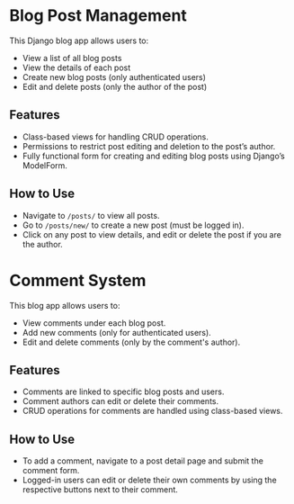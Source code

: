 # Blog Post Management
This Django blog app allows users to:
- View a list of all blog posts
- View the details of each post
- Create new blog posts (only authenticated users)
- Edit and delete posts (only the author of the post)

## Features
- Class-based views for handling CRUD operations.
- Permissions to restrict post editing and deletion to the post’s author.
- Fully functional form for creating and editing blog posts using Django’s ModelForm.

## How to Use
- Navigate to `/posts/` to view all posts.
- Go to `/posts/new/` to create a new post (must be logged in).
- Click on any post to view details, and edit or delete the post if you are the author.


# Comment System
This blog app allows users to:
- View comments under each blog post.
- Add new comments (only for authenticated users).
- Edit and delete comments (only by the comment's author).

## Features
- Comments are linked to specific blog posts and users.
- Comment authors can edit or delete their comments.
- CRUD operations for comments are handled using class-based views.

## How to Use
- To add a comment, navigate to a post detail page and submit the comment form.
- Logged-in users can edit or delete their own comments by using the respective buttons next to their comment.
